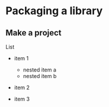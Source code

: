 # Packaging a library

## Make a project

List

- item 1

  - nested item a
  - nested item b

- item 2
- item 3